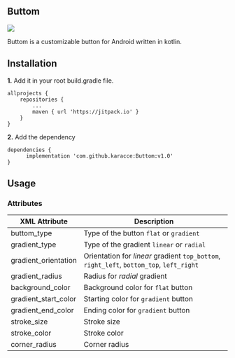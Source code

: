 ## Buttom
[![](https://jitpack.io/v/karacce/Buttom.svg)](https://jitpack.io/#karacce/Buttom)

Buttom is a customizable button for Android written in kotlin.
## Installation
**1.** Add it in your root build.gradle file.
```
allprojects {
	repositories {
		...
		maven { url 'https://jitpack.io' }
	}
}
```
**2.** Add the dependency
```
dependencies {
	  implementation 'com.github.karacce:Buttom:v1.0'
}
```

## Usage
### Attributes
| XML Attribute | Description  |
| ------------- | ------------ |
| buttom_type   |Type of the button `flat` or `gradient` |
| gradient_type   |Type of the gradient `linear` or `radial` |
| gradient_orientation   |Orientation for *linear* gradient `top_bottom`, `right_left`, `bottom_top`, `left_right` |
| gradient_radius | Radius for *radial* gradient |
| background_color | Background color for `flat` button |
| gradient_start_color | Starting color for `gradient` button |
| gradient_end_color | Ending color for `gradient` button |
| stroke_size | Stroke size |
| stroke_color | Stroke color |
| corner_radius| Corner radius |


